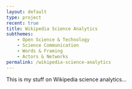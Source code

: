 ```yaml
---
layout: default
type: project
recent: true
title: Wikipedia Science Analytics
subthemes: 
    - Open Science & Technology
    - Science Communication
    - Words & Framing
    - Actors & Networks
permalink: /wikipedia-science-analytics
---
```


This is my stuff on Wikipedia science analytics...

